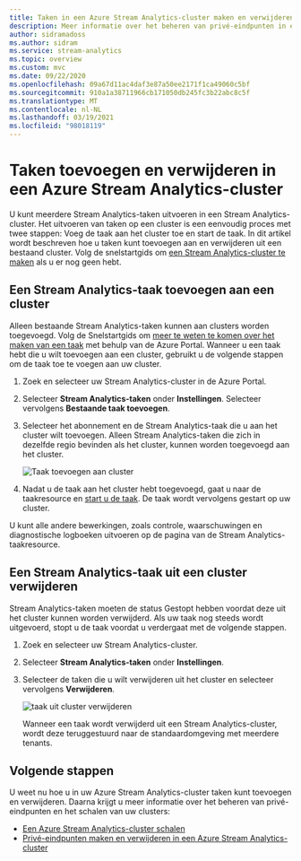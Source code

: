 ```yaml
---
title: Taken in een Azure Stream Analytics-cluster maken en verwijderen
description: Meer informatie over het beheren van privé-eindpunten in een Azure Stream Analytics-cluster
author: sidramadoss
ms.author: sidram
ms.service: stream-analytics
ms.topic: overview
ms.custom: mvc
ms.date: 09/22/2020
ms.openlocfilehash: 09a67d11ac4daf3e87a50ee2171f1ca49060c5bf
ms.sourcegitcommit: 910a1a38711966cb171050db245fc3b22abc8c5f
ms.translationtype: MT
ms.contentlocale: nl-NL
ms.lasthandoff: 03/19/2021
ms.locfileid: "98018119"
---
```

# <a name="add-and-remove-jobs-in-an-azure-stream-analytics-cluster"></a>Taken toevoegen en verwijderen in een Azure Stream Analytics-cluster

U kunt meerdere Stream Analytics-taken uitvoeren in een Stream Analytics-cluster. Het uitvoeren van taken op een cluster is een eenvoudig proces met twee stappen: Voeg de taak aan het cluster toe en start de taak. In dit artikel wordt beschreven hoe u taken kunt toevoegen aan en verwijderen uit een bestaand cluster. Volg de snelstartgids om [een Stream Analytics-cluster te maken](create-cluster.md) als u er nog geen hebt.

## <a name="add-a-stream-analytics-job-to-a-cluster"></a>Een Stream Analytics-taak toevoegen aan een cluster

Alleen bestaande Stream Analytics-taken kunnen aan clusters worden toegevoegd. Volg de Snelstartgids om [meer te weten te komen over het maken van een taak](stream-analytics-quick-create-portal.md) met behulp van de Azure Portal. Wanneer u een taak hebt die u wilt toevoegen aan een cluster, gebruikt u de volgende stappen om de taak toe te voegen aan uw cluster.

1. Zoek en selecteer uw Stream Analytics-cluster in de Azure Portal.

1. Selecteer **Stream Analytics-taken** onder **Instellingen**. Selecteer vervolgens **Bestaande taak toevoegen**.

1. Selecteer het abonnement en de Stream Analytics-taak die u aan het cluster wilt toevoegen. Alleen Stream Analytics-taken die zich in dezelfde regio bevinden als het cluster, kunnen worden toegevoegd aan het cluster.

   ![Taak toevoegen aan cluster](./media/manage-jobs-cluster/add-job.png)

1. Nadat u de taak aan het cluster hebt toegevoegd, gaat u naar de taakresource en [start u de taak](start-job.md#azure-portal). De taak wordt vervolgens gestart op uw cluster.

U kunt alle andere bewerkingen, zoals controle, waarschuwingen en diagnostische logboeken uitvoeren op de pagina van de Stream Analytics-taakresource.

## <a name="remove-a-stream-analytics-job-from-a-cluster"></a>Een Stream Analytics-taak uit een cluster verwijderen

Stream Analytics-taken moeten de status Gestopt hebben voordat deze uit het cluster kunnen worden verwijderd. Als uw taak nog steeds wordt uitgevoerd, stopt u de taak voordat u verdergaat met de volgende stappen.

1. Zoek en selecteer uw Stream Analytics-cluster.

1. Selecteer **Stream Analytics-taken** onder **Instellingen**.

1. Selecteer de taken die u wilt verwijderen uit het cluster en selecteer vervolgens **Verwijderen**.

   ![taak uit cluster verwijderen](./media/manage-jobs-cluster/remove-job.png)

   Wanneer een taak wordt verwijderd uit een Stream Analytics-cluster, wordt deze teruggestuurd naar de standaardomgeving met meerdere tenants.

## <a name="next-steps"></a>Volgende stappen

U weet nu hoe u in uw Azure Stream Analytics-cluster taken kunt toevoegen en verwijderen. Daarna krijgt u meer informatie over het beheren van privé-eindpunten en het schalen van uw clusters:

* [Een Azure Stream Analytics-cluster schalen](scale-cluster.md)
* [Privé-eindpunten maken en verwijderen in een Azure Stream Analytics-cluster](private-endpoints.md)
